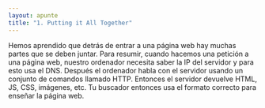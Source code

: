 ```yaml
---
layout: apunte
title: "1. Putting it All Together"
---
```


Hemos aprendido que detrás de entrar a una página web hay muchas partes que se deben juntar. Para resumir, cuando hacemos una petición a una página web, nuestro ordenador necesita saber la IP del servidor y para esto usa el DNS. Después el ordenador habla con el servidor usando un conjunto de comandos llamado HTTP. Entonces el servidor devuelve HTML, JS, CSS, imágenes, etc. Tu buscador entonces usa el formato correcto para enseñar la página web.